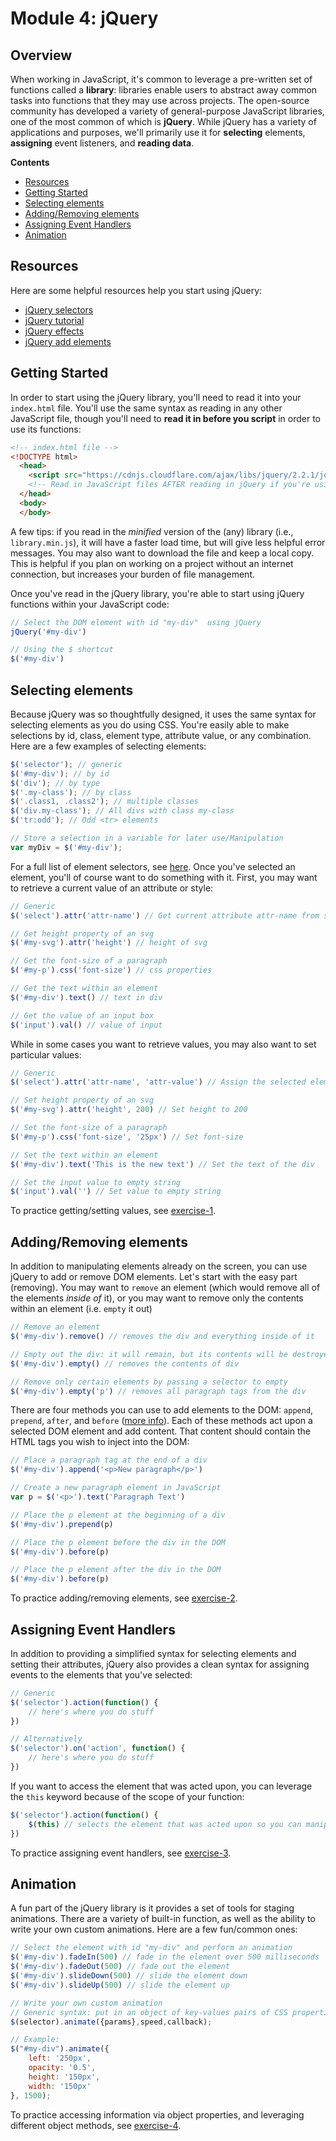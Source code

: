 # Module 4: jQuery

## Overview
When working in JavaScript, it's common to leverage a pre-written set of functions called a **library**: libraries enable users to abstract away common tasks into functions that they may use across projects.  The open-source community has developed a variety of general-purpose JavaScript libraries, one of the most common of which is **jQuery**.  While jQuery has a variety of applications and purposes, we'll primarily use it for **selecting** elements, **assigning** event listeners, and **reading data**.

<!-- START doctoc generated TOC please keep comment here to allow auto update -->
<!-- DON'T EDIT THIS SECTION, INSTEAD RE-RUN doctoc TO UPDATE -->
**Contents**

- [Resources](#resources)
- [Getting Started](#getting-started)
- [Selecting elements](#selecting-elements)
- [Adding/Removing elements](#addingremoving-elements)
- [Assigning Event Handlers](#assigning-event-handlers)
- [Animation](#animation)

<!-- END doctoc generated TOC please keep comment here to allow auto update -->

## Resources
Here are some helpful resources help you start using jQuery:

- [jQuery selectors](http://www.w3schools.com/jquery/jquery_selectors.asp)
- [jQuery tutorial](http://www.w3schools.com/jquery/)
- [jQuery effects](https://api.jquery.com/category/effects/)
- [jQuery add elements](http://www.w3schools.com/jquery/jquery_dom_add.asp)

## Getting Started
In order to start using the jQuery library, you'll need to read it into your `index.html` file.  You'll use the same syntax as reading in any other JavaScript file, though you'll need to **read it in before you script** in order to use its functions:


```html
<!-- index.html file -->
<!DOCTYPE html>
  <head>
    <script src="https://cdnjs.cloudflare.com/ajax/libs/jquery/2.2.1/jquery.min.js"></script>
    <!-- Read in JavaScript files AFTER reading in jQuery if you're using the jQuery library -->
  </head>
  <body>
  </body>


```

A few tips: if you read in the _minified_ version of the (any) library (i.e., `library.min.js`), it will have a faster load time, but will give less helpful error messages.  You may also want to download the file and keep a local copy.  This is helpful if you plan on working on a project without an internet connection, but increases your burden of file management.

Once you've read in the jQuery library, you're able to start using jQuery functions within your JavaScript code:

```javascript
// Select the DOM element with id "my-div"  using jQuery
jQuery('#my-div')

// Using the $ shortcut
$('#my-div')
```


## Selecting elements
Because jQuery was so thoughtfully designed, it uses the same syntax for selecting elements as you do using CSS. You're easily able to make selections by id, class, element type, attribute value, or any combination.  Here are a few examples of selecting elements:

```javascript
$('selector'); // generic
$('#my-div'); // by id
$('div'); // by type
$('.my-class'); // by class
$('.class1, .class2'); // multiple classes
$('div.my-class'); // All divs with class my-class
$('tr:odd'); // Odd <tr> elements

// Store a selection in a variable for later use/Manipulation
var myDiv = $('#my-div');
```

For a full list of element selectors, see [here](http://www.w3schools.com/jquery/jquery_selectors.asp).  Once you've selected an element, you'll of course want to do something with it.  First, you may want to retrieve a current value of an attribute or style:

```javascript
// Generic
$('select').attr('attr-name') // Get current attribute attr-name from selected element

// Get height property of an svg
$('#my-svg').attr('height') // height of svg

// Get the font-size of a paragraph
$('#my-p').css('font-size') // css properties

// Get the text within an element
$('#my-div').text() // text in div

// Get the value of an input box
$('input').val() // value of input

```

While in some cases you want to retrieve values, you may also want to set particular values:

```javascript
// Generic
$('select').attr('attr-name', 'attr-value') // Assign the selected element's attr-name the value attr-value

// Set height property of an svg
$('#my-svg').attr('height', 200) // Set height to 200

// Set the font-size of a paragraph
$('#my-p').css('font-size', '25px') // Set font-size

// Set the text within an element
$('#my-div').text('This is the new text') // Set the text of the div

// Set the input value to empty string
$('input').val('') // Set value to empty string

```

To practice getting/setting values, see [exercise-1](exercise-1).

## Adding/Removing elements
In addition to manipulating elements already on the screen, you can use jQuery to add or remove DOM elements.  Let's start with the easy part (removing).  You may want to `remove` an element (which would remove all of the elements _inside of_ it), or you may want to remove only the contents within an element (i.e. `empty` it out)

```javascript
// Remove an element
$('#my-div').remove() // removes the div and everything inside of it

// Empty out the div: it will remain, but its contents will be destroyed
$('#my-div').empty() // removes the contents of div

// Remove only certain elements by passing a selector to empty
$('#my-div').empty('p') // removes all paragraph tags from the div

```

There are four methods you can use to add elements to the DOM: `append`, `prepend`, `after`, and `before` ([more info](http://www.w3schools.com/jquery/jquery_dom_add.asp)).  Each of these methods act upon a selected DOM element and add content. That content should contain the HTML tags you wish to inject into the DOM:

```javascript
// Place a paragraph tag at the end of a div
$('#my-div').append('<p>New paragraph</p>')

// Create a new paragraph element in JavaScript
var p = $('<p>').text('Paragraph Text')

// Place the p element at the beginning of a div
$('#my-div').prepend(p)

// Place the p element before the div in the DOM
$('#my-div').before(p)

// Place the p element after the div in the DOM
$('#my-div').before(p)

```

To practice adding/removing elements, see [exercise-2](exercise-2).


## Assigning Event Handlers
In addition to providing a simplified syntax for selecting elements and setting their attributes, jQuery also provides a clean syntax for assigning events to the elements that you've selected:

```javascript
// Generic
$('selector').action(function() {
    // here's where you do stuff
})

// Alternatively
$('selector').on('action', function() {
    // here's where you do stuff
})
```
If you want to access the element that was acted upon, you can leverage the `this` keyword because of the scope of your function:

```javascript
$('selector').action(function() {
    $(this) // selects the element that was acted upon so you can manipulate it
})
```

To practice assigning event handlers, see [exercise-3](exercise-3).

## Animation
A fun part of the jQuery library is it provides a set of tools for staging animations. There are a variety of built-in function, as well as the ability to write your own custom animations.  Here are a few fun/common ones:

```javascript
// Select the element with id "my-div" and perform an animation
$('#my-div').fadeIn(500) // fade in the element over 500 milliseconds
$('#my-div').fadeOut(500) // fade out the element
$('#my-div').slideDown(500) // slide the element down
$('#my-div').slideUp(500) // slide the element up

// Write your own custom animation
// Generic syntax: put in an object of key-values pairs of CSS properties you want to manipulate
$(selector).animate({params},speed,callback);

// Example:
$("#my-div").animate({
    left: '250px',
    opacity: '0.5',
    height: '150px',
    width: '150px'
}, 1500);
```

To practice accessing information via object properties, and leveraging different object methods, see [exercise-4](exercise-4).
